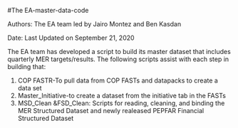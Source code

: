 #The EA-master-data-code

Authors: The EA team led by Jairo Montez and Ben Kasdan

Date: Last Updated on September 21, 2020


The EA team has developed a script to build its master dataset that includes quarterly MER targets/results. The following scripts assist with each step in building that:

1. COP FASTR-To pull data from COP FASTs and datapacks to create a data set
2. Master_Initiative-to create a dataset from the initiative tab in the FASTs
3. MSD_Clean &FSD_Clean: Scripts for reading, cleaning, and binding the MER Structured Dataset and newly realeased PEPFAR Financial Structured Dataset
